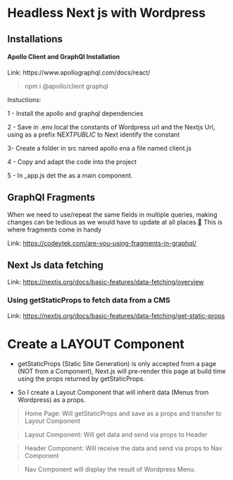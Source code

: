 # Headless Next js with Wordpress

## Installations

<h4>Apollo Client and GraphQl Installation</h4>
Link: https://www.apollographql.com/docs/react/

> npm i @apollo/client graphql

Instuctions:

1 - Install the apollo and graphql dependencies

2 - Save in .env.local the constants of Wordpress url and the Nextjs Url, using as a prefix NEXT*PUBLIC* to Next identify the constant

3- Create a folder in src named apollo ena a file named client.js

4 - Copy and adapt the code into the project

5 - In \_app.js det the <ApolloProvider client={client}></ApolloProvider> as a main component.

## GraphQl Fragments

<p>When we need to use/repeat the same fields in multiple queries, making changes can be tedious as we would have to update at all places.😬 This is where fragments come in handy </p>

Link: https://codeytek.com/are-you-using-fragments-in-graphql/

## Next Js data fetching

Link: https://nextjs.org/docs/basic-features/data-fetching/overview

### Using getStaticProps to fetch data from a CMS

Link: https://nextjs.org/docs/basic-features/data-fetching/get-static-props

# Create a LAYOUT Component

- getStaticProps (Static Site Generation) is only accepted from a page (NOT from a Component), Next.js will pre-render this page at build time using the props returned by getStaticProps.

- So I create a Layout Component that will inherit data (Menus from Wordpress) as a props.

> Home Page: Will getStaticProps and save as a props and transfer to Layout Component

> Layout Component: Will get data and send via props to Header

> Header Component: Will receive the data and send via props to Nav Component

> Nav Component will display the result of Wordpress Menu.
